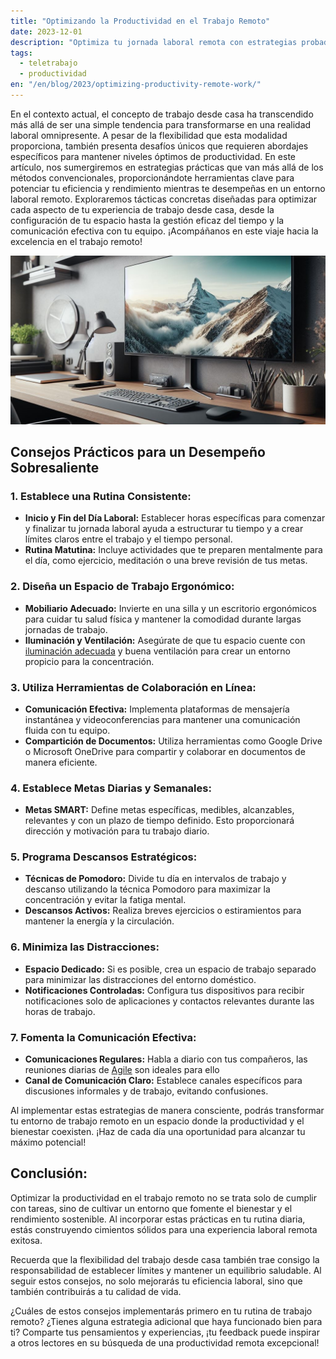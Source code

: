```yaml
---
title: "Optimizando la Productividad en el Trabajo Remoto"
date: 2023-12-01
description: "Optimiza tu jornada laboral remota con estrategias probadas para mejorar la eficiencia y mantener el equilibrio."
tags:
  - teletrabajo
  - productividad
en: "/en/blog/2023/optimizing-productivity-remote-work/"
---
```


En el contexto actual, el concepto de trabajo desde casa ha transcendido más allá de ser una simple tendencia para transformarse en una realidad laboral omnipresente. A pesar de la flexibilidad que esta modalidad proporciona, también presenta desafíos únicos que requieren abordajes específicos para mantener niveles óptimos de productividad. En este artículo, nos sumergiremos en estrategias prácticas que van más allá de los métodos convencionales, proporcionándote herramientas clave para potenciar tu eficiencia y rendimiento mientras te desempeñas en un entorno laboral remoto. Exploraremos tácticas concretas diseñadas para optimizar cada aspecto de tu experiencia de trabajo desde casa, desde la configuración de tu espacio hasta la gestión eficaz del tiempo y la comunicación efectiva con tu equipo. ¡Acompáñanos en este viaje hacia la excelencia en el trabajo remoto!

![Home office generada por IA ;)](home-office.jpeg)

## Consejos Prácticos para un Desempeño Sobresaliente

### 1. Establece una Rutina Consistente:
- **Inicio y Fin del Día Laboral:** Establecer horas específicas para comenzar y finalizar tu jornada laboral ayuda a estructurar tu tiempo y a crear límites claros entre el trabajo y el tiempo personal.
- **Rutina Matutina:** Incluye actividades que te preparen mentalmente para el día, como ejercicio, meditación o una breve revisión de tus metas.

### 2. Diseña un Espacio de Trabajo Ergonómico:
- **Mobiliario Adecuado:** Invierte en una silla y un escritorio ergonómicos para cuidar tu salud física y mantener la comodidad durante largas jornadas de trabajo.
- **Iluminación y Ventilación:** Asegúrate de que tu espacio cuente con [iluminación adecuada](/blog/2023/defendiendo-el-modo-claro/) y buena ventilación para crear un entorno propicio para la concentración.

### 3. Utiliza Herramientas de Colaboración en Línea:
- **Comunicación Efectiva:** Implementa plataformas de mensajería instantánea y videoconferencias para mantener una comunicación fluida con tu equipo.
- **Compartición de Documentos:** Utiliza herramientas como Google Drive o Microsoft OneDrive para compartir y colaborar en documentos de manera eficiente.

### 4. Establece Metas Diarias y Semanales:
- **Metas SMART:** Define metas específicas, medibles, alcanzables, relevantes y con un plazo de tiempo definido. Esto proporcionará dirección y motivación para tu trabajo diario.

### 5. Programa Descansos Estratégicos:
- **Técnicas de Pomodoro:** Divide tu día en intervalos de trabajo y descanso utilizando la técnica Pomodoro para maximizar la concentración y evitar la fatiga mental.
- **Descansos Activos:** Realiza breves ejercicios o estiramientos para mantener la energía y la circulación.

### 6. Minimiza las Distracciones:
- **Espacio Dedicado:** Si es posible, crea un espacio de trabajo separado para minimizar las distracciones del entorno doméstico.
- **Notificaciones Controladas:** Configura tus dispositivos para recibir notificaciones solo de aplicaciones y contactos relevantes durante las horas de trabajo.

### 7. Fomenta la Comunicación Efectiva:
- **Comunicaciones Regulares:** Habla a diario con tus compañeros, las reuniones diarias de [Agile](/blog/2023/desarrolladores-y-la-metodologia-agile-una-combinacion-perfecta/) son ideales para ello
- **Canal de Comunicación Claro:** Establece canales específicos para discusiones informales y de trabajo, evitando confusiones.

Al implementar estas estrategias de manera consciente, podrás transformar tu entorno de trabajo remoto en un espacio donde la productividad y el bienestar coexisten. ¡Haz de cada día una oportunidad para alcanzar tu máximo potencial!

## Conclusión:

Optimizar la productividad en el trabajo remoto no se trata solo de cumplir con tareas, sino de cultivar un entorno que fomente el bienestar y el rendimiento sostenible. Al incorporar estas prácticas en tu rutina diaria, estás construyendo cimientos sólidos para una experiencia laboral remota exitosa.

Recuerda que la flexibilidad del trabajo desde casa también trae consigo la responsabilidad de establecer límites y mantener un equilibrio saludable. Al seguir estos consejos, no solo mejorarás tu eficiencia laboral, sino que también contribuirás a tu calidad de vida.

¿Cuáles de estos consejos implementarás primero en tu rutina de trabajo remoto? ¿Tienes alguna estrategia adicional que haya funcionado bien para ti? Comparte tus pensamientos y experiencias, ¡tu feedback puede inspirar a otros lectores en su búsqueda de una productividad remota excepcional!

